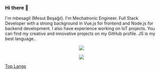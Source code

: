 ### Hi there 👋

I'm mbesagil (Mesut Beşağıl). I'm Mechatronic Engineer. Full Stack Developer with a strong background in Vue.js for frontend and Node.js for backend development. I also have experience working on IoT projects. You can find my creative and innovative projects on my GitHub profile. JS is my best language..


<p align="center">
  <a href="https://skillicons.dev">
    <img src="https://skillicons.dev/icons?i=html,css,bootstrap,tailwind,js,vue,react,vite,dotnet,nodejs,mongodb,mysql,sequelize,docker,gcp" />
  </a>
</p>
<p align="center">
  <a href="https://skillicons.dev">
    <img src="https://skillicons.dev/icons?i=c,cpp,cs,python,ros" />
  </a>
</p>

[Top Langs](https://github-readme-stats.vercel.app/api/top-langs/?username=anuraghazra&layout=compact)


